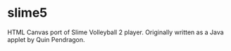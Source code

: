 # slime5

HTML Canvas port of Slime Volleyball 2 player. Originally written as a Java applet by Quin Pendragon.